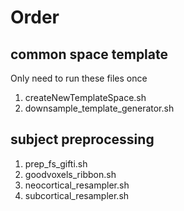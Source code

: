 # Order
## common space template
Only need to run these files once
1. createNewTemplateSpace.sh
2. downsample_template_generator.sh

## subject preprocessing
1. prep_fs_gifti.sh
2. goodvoxels_ribbon.sh
3. neocortical_resampler.sh
4. subcortical_resampler.sh